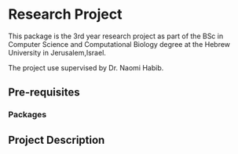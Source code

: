 # Research Project
This package is the 3rd year research project as part of the BSc in Computer Science and Computational Biology degree at the Hebrew University in Jerusalem,Israel.

The project use supervised by Dr. Naomi Habib. 

## Pre-requisites
### Packages


## Project Description